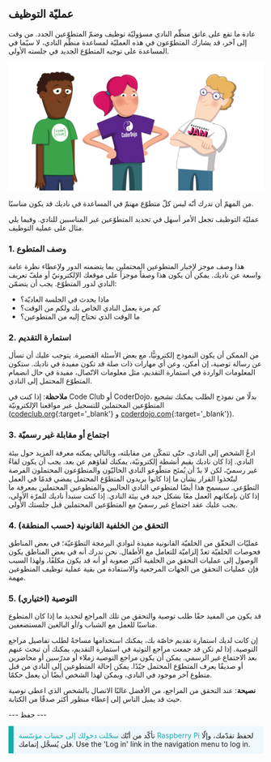 ## عمليّة التوظيف

عادة ما تقع على عاتق منظّم النادي مسؤوليّة توظيف وضمّ المتطوّعين الجدد. من وقت إلى آخر، قد يشارك المتطوّعون في هذه العمليّة لمساعدة منظّم النادي، لا سيّما في المساعدة على توجيه المتطوّع الجديد في جلسته الأولى.

![ثلاثة متطوعين واقفين.](images/2-RPF-Volunteers.png)

من المهمّ أن تدرك أنّه ليس كلّ متطوّع مهتمّ في المساعدة في ناديك قد يكون مناسبًا.

عمليّة التوظيف تجعل الأمر أسهل في تحديد المتطوّعين غير المناسبين للنادي. وفيما يلي مثال على عملية التوظيف.

### 1. وصف المتطوع


هذا وصف موجز لإخبار المتطوعين المحتملين بما يتضمنه الدور ولإعطاء نظرة عامة واسعة عن ناديك. يمكن أن يكون هذا وصفاً موجزاً على موقعك الإلكترونيّ أو ملفّ تعريف النادي لدور المتطوّع. يجب أن يتضمّن:

* ماذا يحدث في الجلسة العاديّة؟
* كم مرة يعمل النادي الخاص بك ولكم من الوقت؟
* ما الوقت الذي تحتاج إليه من المتطوعين؟

### 2. استمارة التقديم

من الممكن أن يكون النموذج إلكترونيًّا، مع بعض الأسئلة القصيرة. يتوجب عليك أن تسأل عن رسالة توصية، إن أمكن، وعن أي مهارات ذات صلة قد تكون مفيدة في ناديك. ستكون المعلومات الواردة في استمارة التقديم، مثل معلومات الاتّصال، مفيدة في حال انضمام المتطوّع المحتمل إلى النادي.

**ملاحظة**: إذا كنت في Code Club أو CoderDojo، بدلًا من نموذج الطلب يمكنك تشجيع المتطوّعين المحتملين للتسجيل عبر مواقعنا الإلكترونيّة ([codeclub.org](https://codeclub.org){:target='_blank'} و [coderdojo.com](https://coderdojo.com){:target='_blank'}).

### 3. اجتماع أو مقابلة غير رسميّة

ادعُ الشخص إلى النادي، حتّى تتمكّن من مقابلته، وبالتالي يمكنه معرفة المزيد حول بيئة النادي. إذا كان ناديك يقيم أنشطة إلكترونيّة، يمكنك لقاؤهم عن بعد. يجب أن يكون لقاءً غير رسميّ، لكن لا بدّ أن يُمنَح متطّوعو النادي الحاليّون والمتطوّعون المحتملون الفرصة ليتّخذوا القرار يشأن ما إذا كانوا يريدون المتطوّع المحتمل يمضي قدمًا في العمل التطوّعي. سيسمح هذا أيضًا لمتطوعي النادي الحاليين والمتطوعين المحتملين بمعرفة ما إذا كان بإمكانهم العمل معًا بشكل جيد في بيئة النادي. إذا كنت ستبدأ ناديك للمرّة الأولى، يجب عليك عقد اجتماع غير رسميّ مع المتطوّعين المحتملين قبل جلستك الأولى.

### 4. التحقق من الخلفية القانونية (حسب المنطقة)

عمليّات التحقّق من الخلفيّة القانونية مفيدة لنوادي البرمجة التطوّعيّة؛ في بعض المناطق فحوصات الخلفيّة تعدّ إلزاميّة للتعامل مع الأطفال. نحن ندرك أنه في بعض المناطق يكون الوصول إلى عمليات التحقق من الخلفية أكثر صعوبة أو أنه قد يكون مكلفًا، ولهذا السبب فإن عمليات التحقق من الجهات المرجعية والاستفادة من بقية عملية توظيف المتطوعين مهمة.

### 5. التوصية (اختياري)

قد يكون من المفيد حقًا طلب توصية والتحقق من تلك المراجع لتحديد ما إذا كان المتطوع مناسبًا للعمل مع الشباب و/أو البالغين المستضعفين.

إن كانت لديك استمارة تقديم خاصّة بك، يمكنك استخدامها مساحةً لطلب تفاصيل مراجع التوصية. إذا لم تكن قد جمعت مراجع التوثية في استمارة التقديم، يمكنك أن تبحث عنهم بعد الاجتماع غير الرسمي. يمكن أن يكون مراجع التوصية زملاء أو مدرّسين أو محاضرين أو صديقًا يعرف المتطوّع المحتمل جيّدًا. يمكن إحالة المتطوعين إلى النادي من قبل متطوع آخر موجود في النادي، ويمكن لهذا الشخص أيضًا أن يعمل حكمًا.

**نصيحة**: عند التحقق من المراجع، من الأفضل غالبًا الاتصال بالشخص الذي اعطى توصية حيث قد يميل الناس إلى إعطاء منظور أكثر صدقًا من الكتابة.

--- حفظ ---

<p style="border-left: solid; border-width:10px; border-color: #0faeb0; background-color: aliceblue; padding: 10px;">
تأكّد من أنّك <span style="color: #0faeb0">سجّلت دخولك إلى حساب مؤسّسة Raspberry Pi</span> لحفظ تقدّمك، وإلّا فلن يُسجَّل إتمامك. Use the 'Log in' link in the navigation menu to log in.
</p>
